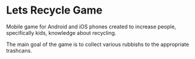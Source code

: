 # Lets Recycle Game

Mobile game for Android and iOS phones created to increase people, specifically kids, knowledge about recycling. 

The main goal of the game is to collect various rubbishs to the appropriate trashcans.
